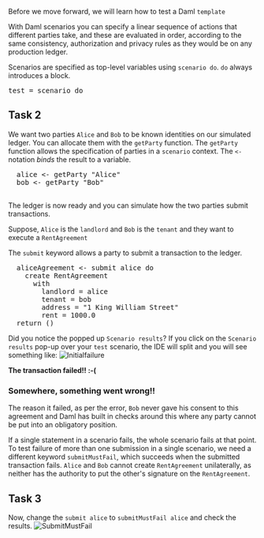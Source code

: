 Before we move forward, we will learn how to test a Daml `template`

With Daml scenarios you can specify a linear sequence of actions that different parties take, and
these are evaluated in order, according to the same consistency, authorization and privacy rules as
they would be on any production ledger.


Scenarios are specified as top-level variables using `scenario do`. `do` always introduces a block.
<pre class="file" data-filename="daml/Rentals.daml" data-target="append">
test = scenario do
</pre>
## Task 2

We want two parties `Alice` and `Bob` to be known identities on our simulated ledger. You can
allocate them with the `getParty` function. The `getParty` function allows the specification of parties in a `scenario` context. The `<-` notation _binds_ the result to a variable.

<pre class="file" data-filename="daml/Rentals.daml" data-target="append">
  alice <- getParty "Alice"
  bob <- getParty "Bob"

</pre>

The ledger is now ready and you can simulate how the two parties submit transactions.

Suppose, `Alice` is the `landlord` and `Bob` is the `tenant` and they want to execute a `RentAgreement`

The `submit` keyword allows a party to submit a transaction to the ledger.


<pre class="file" data-filename="daml/Rentals.daml" data-target="append">
  aliceAgreement <- submit alice do
    create RentAgreement
      with
        landlord = alice
        tenant = bob
        address = "1 King William Street"
        rent = 1000.0
  return ()
</pre>

Did you notice the popped up `Scenario results`? If you click on the `Scenario results` pop-up over your `test` scenario, the IDE will split and you will see something like:
![Initialfailure](/vivek-da/courses/dojos/dojo101/assets/initialfailure.png)


**The transaction failed!! :-(**

### Somewhere, something went wrong!!

The reason it failed, as per the error, `Bob` never gave his consent to this agreement and Daml has built in checks around this where any party cannot be put into an obligatory position.

If a single statement in a scenario fails, the whole scenario fails at that point. To test failure of more than one submission in a single scenario, we need a different keyword `submitMustFail`, which succeeds when the submitted transaction fails. `Alice` and `Bob` cannot create `RentAgreement` unilaterally, as neither has the authority to put the other's signature on the `RentAgreement`.

## Task 3
Now, change the `submit alice` to `submitMustFail alice` and check the results.
![SubmitMustFail](/vivek-da/courses/dojos/dojo101/assets/SubmitMustFail.png)
